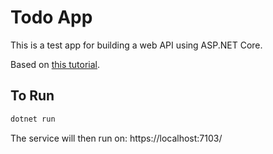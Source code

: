 # Todo App

This is a test app for building a web API using ASP.NET Core.

Based on [this tutorial](https://docs.microsoft.com/en-us/aspnet/core/tutorials/first-web-api?view=aspnetcore-6.0&tabs=visual-studio-code).

## To Run

```bash
dotnet run
```

The service will then run on: https://localhost:7103/
